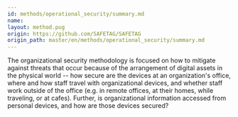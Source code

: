 ```yaml
---
id: methods/operational_security/summary.md
name: 
layout: method.pug
origin: https://github.com/SAFETAG/SAFETAG
origin_path: master/en/methods/operational_security/summary.md
---
```


The organizational security methodology is focused on how to mitigate against threats that occur because of the arrangement of digital assets in the physical world -- how secure are the devices at an organization's office, where and how staff travel with organizational devices, and whether staff work outside of the office (e.g. in remote offices, at their homes, while traveling, or at cafes).  Further, is organizational information accessed from personal devices, and how are those devices secured?

